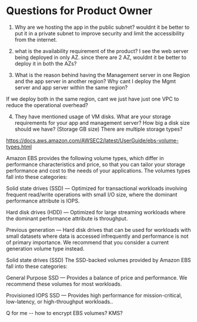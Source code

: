 # Questions for Product Owner
1. Why are we hosting the app in the public subnet? wouldnt it be better to put it in a private subnet to improve security and limit the accessibility from the internet.

2. what is the availability requirement of the product? I see the web server being deployed in only AZ. since there are 2 AZ, wouldnt it be better to deploy it in both the AZs?

3. What is the reason behind having the Management server in one Region and the app server in another region? Why cant I deploy the Mgmt server and app server within the same region? 

If we deploy both in the same region, cant we just have just one VPC to reduce the operational overhead?

4. They have mentioned usage of VM disks. What are your storage requirements for your app and management server? How big a disk size should we have? (Storage GB size) There are multiple storage types? 

https://docs.aws.amazon.com/AWSEC2/latest/UserGuide/ebs-volume-types.html

Amazon EBS provides the following volume types, which differ in performance characteristics and price, so that you can tailor your storage performance and cost to the needs of your applications. The volumes types fall into these categories:

Solid state drives (SSD) — Optimized for transactional workloads involving frequent read/write operations with small I/O size, where the dominant performance attribute is IOPS.

Hard disk drives (HDD) — Optimized for large streaming workloads where the dominant performance attribute is throughput.

Previous generation — Hard disk drives that can be used for workloads with small datasets where data is accessed infrequently and performance is not of primary importance. We recommend that you consider a current generation volume type instead.

Solid state drives (SSD)
The SSD-backed volumes provided by Amazon EBS fall into these categories:

General Purpose SSD — Provides a balance of price and performance. We recommend these volumes for most workloads.

Provisioned IOPS SSD — Provides high performance for mission-critical, low-latency, or high-throughput workloads..

Q for me -- how to encrypt EBS volumes? KMS?
   




